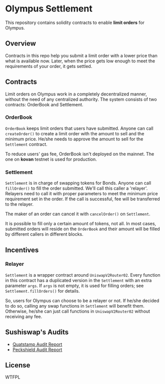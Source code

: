 # Olympus Settlement

This repository contains solidity contracts to enable **limit orders** for Olympus.

## Overview

Contracts in this repo help you submit a limit order with a lower price than what is available now. Later, when the price gets low enough to meet the requirements of your order, it gets settled.


## Contracts
Limit orders on Olympus work in a completely decentralized manner, without the need of any centralized authority. The system consists of two contracts: OrderBook and Settlement.

### OrderBook

`OrderBook` keeps limit orders that users have submitted. Anyone can call `createOrder()` to create a limit order with the amount to sell and the minimum price. He/she needs to approve the amount to sell for the `Settlement` contract.

To reduce users' gas fee, OrderBook isn't deployed on the mainnet. The one on **kovan** testnet is used for production.

### Settlement

`Settlement` is in charge of swapping tokens for Bonds. Anyone can call `fillOrder()` to fill the order submitted. We'll call this caller a 'relayer'. Relayers need to call it with proper parameters to meet the minimum price requirement set in the order. If the call is successful, fee will be transferred to the relayer.

The maker of an order can cancel it with `cancelOrder()` on `Settlement`.

It is possible to fill only a certain amount of tokens, not all. In most cases, submitted orders will reside on the `OrderBook` and their amount will be filled by different callers in different blocks.

## Incentives
### Relayer
`Settlement` is a wrapper contract around `UniswapV2Router02`. Every function in this contract has a duplicated version in the `Settlement` with an extra parameter `args`. If `args` is not empty, it is used for filling orders; see `Settlement.fillOrders()` for details.

So, users for Olympus can choose to be a relayer or not. If he/she decided to do so, calling any swap functions in `Settlement` will benefit them. Otherwise, he/she can just call functions in `UniswapV2Router02` without receiving any fee.

## Sushiswap's Audits
* [Quatstamp Audit Report](https://gist.github.com/RideSolo/0ab28f3be1d981114d5727cafd6c7afc)
* [Peckshield Audit Report](audits/PeckShield-Audit-BentoBox-v1.0.pdf)

## License
WTFPL
